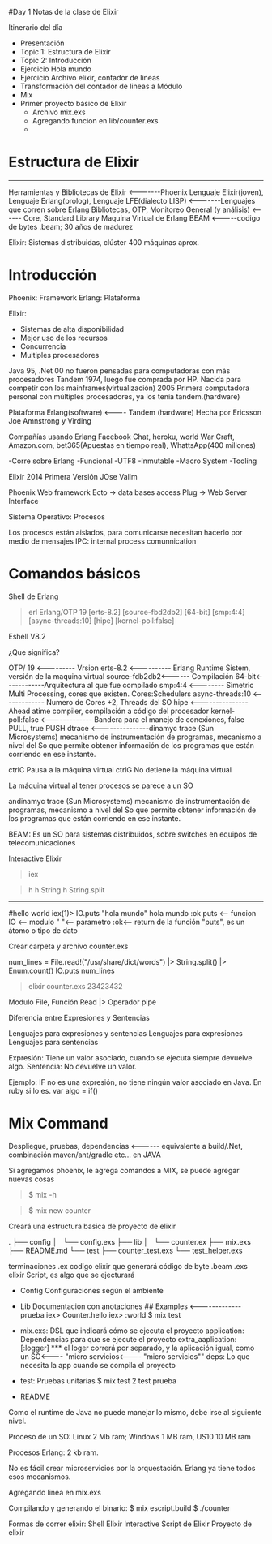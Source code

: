 #Day 1 Notas de la clase de Elixir

Itinerario del día
- Presentación
- Topic 1: Estructura de Elixir
- Topic 2: Introducción
- Ejercicio Hola mundo
- Ejercicio Archivo elixir, contador de lineas
- Transformación del contador de lineas a Módulo
- Mix
- Primer proyecto básico de Elixir
	- Archivo mix.exs
	- Agregando funcion en lib/counter.exs
	-

# Estructura de Elixir
----
Herramientas y Bibliotecas de Elixir <-------Phoenix
Lenguaje Elixir(joven), Lenguaje Erlang(prolog), Lenguaje LFE(dialecto LISP) <-------Lenguajes que corren sobre Erlang
Bibliotecas, OTP, Monitoreo General (y análisis) <------ Core, Standard Library
Maquina Virtual de Erlang BEAM <-----codigo de bytes .beam; 30 años de madurez

Elixir:  Sistemas distribuidas, clúster 400 máquinas aprox.

# Introducción

Phoenix: Framework
Erlang: Plataforma 

Elixir:

- Sistemas de alta disponibilidad
- Mejor uso de los recursos
- Concurrencia
- Multiples procesadores

Java 95, .Net 00 no fueron pensadas para computadoras con más procesadores
Tandem 1974, luego fue comprada por HP. Nacida para competir con los mainframes(virtualización)
2005 Primera computadora personal con múltiples procesadores, ya los tenía tandem.(hardware)

Plataforma Erlang(software) <---- Tandem (hardware)
Hecha por Ericsson
Joe Amnstrong y Virding

Compañías usando Erlang
Facebook Chat, heroku, world War Craft, Amazon.com, bet365(Apuestas en tiempo real), WhattsApp(400 millones)

-Corre sobre Erlang
-Funcional
-UTF8
-Inmutable
-Macro System
-Tooling 

Elixir
2014 Primera Versión
JOse Valim

Phoenix
Web framework
Ecto -> data bases access
Plug -> Web Server Interface


Sistema Operativo: Procesos

Los procesos están aislados, para comunicarse necesitan hacerlo por medio de mensajes
IPC: internal process comunnication

# Comandos básicos
Shell de Erlang
> erl 
Erlang/OTP 19 [erts-8.2] [source-fbd2db2] [64-bit] [smp:4:4] [async-threads:10] [hipe] [kernel-poll:false]

Eshell V8.2 

¿Que significa?

OTP/ 19 <--------- Vrsion
erts-8.2 <---------- Erlang Runtime Sistem, versión de la maquina virtual
source-fdb2db2<------ Compilación
64-bit<------------Arquitectura al que fue compilado
smp:4:4 <-------- Simetric Multi Processing, cores que existen. Cores:Schedulers
async-threads:10 <------------- Numero de Cores +2, Threads del SO
hipe <--------------- Ahead atime compiler, compilación a código del procesador
kernel-poll:false <------------- Bandera para el manejo de conexiones, false PULL, true PUSH
dtrace <---------------dinamyc trace (Sun Microsystems) mecanismo de instrumentación de programas, mecanismo a nivel del So que permite obtener información de los programas que están corriendo en ese instante.

ctrlC Pausa a la máquina virtual
ctrlG No detiene la máquina virtual
	
La máquina virtual al tener procesos se parece a un SO

andinamyc trace (Sun Microsystems) mecanismo de instrumentación de programas, mecanismo a nivel del So que permite obtener información de los programas que están corriendo en ese instante.

BEAM: Es un SO para sistemas distribuidos, sobre switches en equipos de telecomunicaciones

Interactive Elixir

>iex

>h
>h String
>h String.split

---

#hello world
iex(1)> IO.puts "hola mundo"
hola mundo
:ok
	puts <-- funcion
	IO <-- modulo
	" "<-- parametro
	:ok<-- return de la función "puts", es un átomo o tipo de dato

Crear carpeta y archivo counter.exs

num_lines = File.read!("/usr/share/dict/words") |> String.split() |> Enum.count()
IO.puts num_lines

> elixir counter.exs
23423432

Modulo File, Función Read
|> Operador pipe


Diferencia entre Expresiones y Sentencias

Lenguajes para expresiones y sentencias
Lenguajes para expresiones 
Lenguajes para sentencias

Expresión: Tiene un valor asociado, cuando se ejecuta siempre devuelve algo.
Sentencia: No devuelve un valor.

Ejemplo: IF no es una expresión, no tiene ningún valor asociado en Java.
En ruby si lo es. var algo = if()


# Mix Command

Despliegue, pruebas, dependencias <------ equivalente a build/.Net, combinación maven/ant/gradle etc... en JAVA

Si agregamos phoenix, le agrega comandos a MIX, se puede agregar nuevas cosas

> $ mix -h

> $ mix new counter
 
Creará una estructura basica de proyecto de elixir

.
├── config
│   └── config.exs
├── lib
│   └── counter.ex
├── mix.exs
├── README.md
└── test
    ├── counter_test.exs
    └── test_helper.exs

terminaciones
.ex codigo elixir que generará código de byte .beam
.exs elixir Script, es algo que se ejecturará

- Config
	Configuraciones según el ambiente

- Lib
	Documentacion con anotaciones
		## Examples <-------------prueba 
			iex> Counter.hello
			iex> :world
	$ mix test

- mix.exs: DSL que indicará cómo se ejecuta el proyecto
	application: Dependencias para que se ejecute el proyecto
	extra_aaplication: [:logger]
				*** el loger correrá por separado, y la aplicación igual, como un SO<---- "micro servicios<---- "micro servicios""
	deps: Lo que necesita la app cuando  se compila el proyecto

- test: Pruebas unitarias
	$ mix test
	2 test
		prueba

- README

Como el runtime de Java no puede manejar lo mismo, debe irse al siguiente nivel.

Proceso de un SO: Linux 2 Mb ram; Windows 1 MB ram, US10 10 MB ram

Procesos Erlang: 2 kb ram.

No es fácil crear microservicios por la orquestación. Erlang ya tiene todos esos mecanismos.

Agregando linea en mix.exs

Compilando y generando el binario:
	$ mix escript.build
	$ ./counter

Formas de correr elixir:
	Shell Elixir Interactive
	Script de Elixir
	Proyecto de elixir


